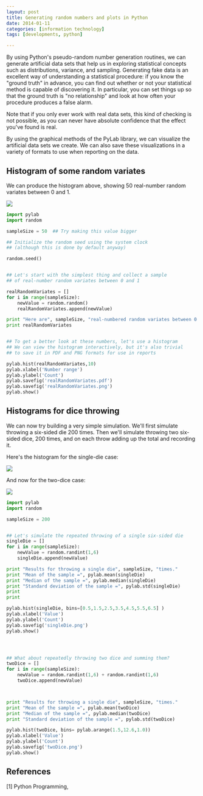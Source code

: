 ```yaml
---
layout: post
title: Generating random numbers and plots in Python
date: 2014-01-11
categories: [information technology]
tags: [developments, python]

---
```


By using Python's pseudo-random number generation routines, we can generate artificial data sets that help us in exploring statistical concepts such as distributions, variance, and sampling. Generating fake data is an excellent way of understanding a statistical procedure: if you know the "ground truth" in advance, you can find out whether or not your statistical method is capable of discovering it. In particular, you can set things up so that the ground truth is "no relationship" and look at how often your procedure produces a false alarm.

Note that if you only ever work with real data sets, this kind of checking is not possible, as you can never have absolute confidence that the effect you've found is real.

By using the graphical methods of the PyLab library, we can visualize the artificial data sets we create. We can also save these visualizations in a variety of formats to use when reporting on the data.

Histogram of some random variates
---
We can produce the histogram above, showing 50 real-number random variates between 0 and 1.

![](http://sungsoo.github.com/images/real-random.png)

```python
import pylab
import random

sampleSize = 50  ## Try making this value bigger

## Initialize the random seed using the system clock
## (although this is done by default anyway)

random.seed()


## Let's start with the simplest thing and collect a sample
## of real-number random variates between 0 and 1

realRandomVariates = []
for i in range(sampleSize):
    newValue = random.random()
    realRandomVariates.append(newValue)

print "Here are", sampleSize, "real-numbered random variates between 0 and 1."
print realRandomVariates


## To get a better look at these numbers, let's use a histogram
## We can view the histogram interactively, but it's also trivial
## to save it in PDF and PNG formats for use in reports

pylab.hist(realRandomVariates,10)
pylab.xlabel('Number range')
pylab.ylabel('Count')
pylab.savefig('realRandomVariates.pdf')
pylab.savefig('realRandomVariates.png')
pylab.show()
```
Histograms for dice throwing
---

We can now try building a very simple simulation. We'll first simulate throwing a six-sided die 200 times. Then we'll simulate throwing two six-sided dice, 200 times, and on each throw adding up the total and recording it.

Here's the histogram for the single-die case:

![](http://sungsoo.github.com/images/single-die.png)

And now for the two-dice case:

![](http://sungsoo.github.com/images/two-dice.png)

```python
import pylab
import random

sampleSize = 200


## Let's simulate the repeated throwing of a single six-sided die
singleDie = []
for i in range(sampleSize):
    newValue = random.randint(1,6)
    singleDie.append(newValue)

print "Results for throwing a single die", sampleSize, "times."
print "Mean of the sample =", pylab.mean(singleDie)
print "Median of the sample =", pylab.median(singleDie)
print "Standard deviation of the sample =", pylab.std(singleDie)
print
print

pylab.hist(singleDie, bins=[0.5,1.5,2.5,3.5,4.5,5.5,6.5] )
pylab.xlabel('Value')
pylab.ylabel('Count')
pylab.savefig('singleDie.png')
pylab.show()




## What about repeatedly throwing two dice and summing them?
twoDice = []
for i in range(sampleSize):
    newValue = random.randint(1,6) + random.randint(1,6)
    twoDice.append(newValue)



print "Results for throwing a single die", sampleSize, "times."
print "Mean of the sample =", pylab.mean(twoDice)
print "Median of the sample =", pylab.median(twoDice)
print "Standard deviation of the sample =", pylab.std(twoDice)

pylab.hist(twoDice, bins= pylab.arange(1.5,12.6,1.0))
pylab.xlabel('Value')
pylab.ylabel('Count')
pylab.savefig('twoDice.png')
pylab.show()
```

References
---
[1] Python Programming, 